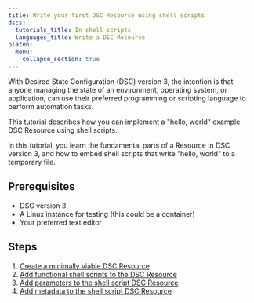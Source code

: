 ```yaml
---
title: Write your first DSC Resource using shell scripts
dscs:
  tutorials_title: In shell scripts
  languages_title: Write a DSC Resource
platen:
  menu:
    collapse_section: true
---
```


With Desired State Configuration (DSC) version 3,
the intention is that anyone
managing the state of an environment, operating system, or application,
can use their preferred programming or scripting language
to perform automation tasks.

This tutorial describes how you can implement a "hello, world" example
DSC Resource using shell scripts.

In this tutorial, you learn the fundamental parts of a Resource in DSC version 3,
and how to embed shell scripts that write "hello, world" to a temporary file.

## Prerequisites

- DSC version 3
- A Linux instance for testing (this could be a container)
- Your preferred text editor

## Steps

1. [Create a minimally viable DSC Resource][01]
1. [Add functional shell scripts to the DSC Resource][02]
1. [Add parameters to the shell script DSC Resource][03]
1. [Add metadata to the shell script DSC Resource][04]

[01]: 1-mvp.md
[02]: 2-funcitonal.md
[03]: 3-parameters.md
[04]: 4-metadata.md
